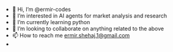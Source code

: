 - 👋 Hi, I’m @ermir-codes
- 👀 I’m interested in AI agents for market analysis and research 
- 🌱 I’m currently learning python
- 💞️ I’m looking to collaborate on anything related to the above
- 📫 How to reach me ermir.shehaj.1@gmail.com
- 

<!---
ermir-codes/ermir-codes is a ✨ special ✨ repository because its `README.md` (this file) appears on your GitHub profile.
You can click the Preview link to take a look at your changes.
--->
